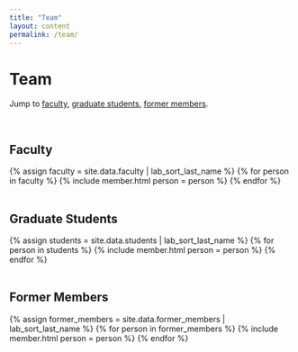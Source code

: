 ```yaml
---
title: "Team"
layout: content
permalink: /team/
---
```


# Team

Jump to [faculty](#faculty), [graduate students](#graduate-students),
[former members](#former-members).

<br>

## Faculty

<div class="container-fluid lab-no-space">
  <div class="card-columns">
    {% assign faculty = site.data.faculty | lab_sort_last_name %}
    {% for person in faculty %}
    {% include member.html person = person %}
    {% endfor %}
  </div>
</div>

<br>

## Graduate Students

<div class="container-fluid lab-no-space">
  <div class="card-columns">
    {% assign students = site.data.students | lab_sort_last_name %}
    {% for person in students %}
    {% include member.html person = person %}
    {% endfor %}
  </div>
</div>

<br>

## Former Members

<div class="container-fluid lab-no-space">
  <div class="card-columns">
    {% assign former_members = site.data.former_members | lab_sort_last_name %}
    {% for person in former_members %}
    {% include member.html person = person %}
    {% endfor %}
  </div>
</div>
